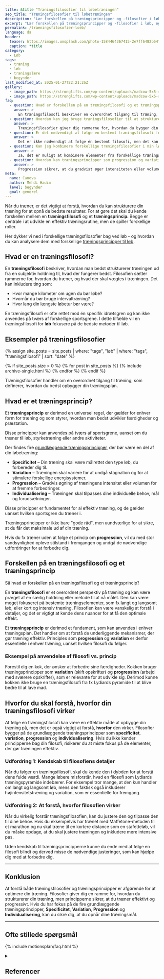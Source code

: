 ```yaml
---
title: &title "Træningsfilosofier til løbetræningen"
seo_title: "Træningsfilosofier til løbetræningen"
description: "Lær forskellen på træningsprincipper og -filosofier i løb, og hvordan du opbygger træningen med progression, variation og individuel tilpasning."
excerpt: "Lær forskellen på træningsprincipper og -filosofier i løb, og hvordan du opbygger træningen med progression, variation og individuel tilpasning."
permalink: /traeningsfilosofier-loeb/
language: da
header:
  teaser: https://images.unsplash.com/photo-1584464367415-2e7ff6482b54?ixlib=rb-4.0.3&ixid=M3wxMjA3fDB8MHxwaG90by1wYWdlfHx8fGVufDB8fHx8fA%3D%3D&auto=format&fit=crop&h=300&w=400&q=10
  caption: *title
category:
  - Løb
tags:
  - træning
  - løb
  - træningslære
  - begynder
last_modified_at: 2025-01-27T22:21:26Z
gallery:
  - image_path: https://stronglifts.com/wp-content/uploads/madcow-5x5-ramp-sets.webp
  - image_path: https://stronglifts.com/wp-content/uploads/madcow-5x5-ramp-sets-workout-c.webp
faq:
  - question: Hvad er forskellen på en træningsfilosofi og et træningsprincip?
    answer: >
      En træningsfilosofi beskriver en overordnet tilgang til træning, der kan være baseret på en bestemt metode eller holdning, som fx Lydiards pyramide eller Canovas procentbaserede model. Filosofien definerer, hvordan du strukturerer din træning, og hvad der vægtes i forhold til mål og metoder. Et træningsprincip derimod er universelt og gælder for alle typer træning, såsom progression, variation og specificitet. Træningsprincipperne er de fundamentale regler, som sikrer effektiv træning og fremgang.
  - question: Hvordan kan jeg bruge træningsfilosofier til at strukturere min løbetræning?
    answer: >
      Træningsfilosofier giver dig rammerne for, hvordan du bygger din træning op. Du kan vælge en filosofi, der passer til dit mål, såsom Lydiards pyramide for længere distancer eller Canovas model for mere intensiv og målrettet maratontræning. Filosofierne guider dig i forhold til, hvordan du skal fordele træningens intensitet og volumen over tid, og hvordan du opbygger en progression frem mod din konkurrence.
  - question: Er det nødvendigt at følge en bestemt træningsfilosofi for at blive en bedre løber?
    answer: >
      Det er ikke nødvendigt at følge én bestemt filosofi, men det kan hjælpe med at give dig struktur og målrettethed i din træning. Det er vigtigt at vælge en filosofi, der passer til dine mål og træningsniveau. For eksempel, hvis du træner til et marathon, kan en filosofi som Canovas være ideel, mens Lydiards tilgang er bedre for dem, der ønsker at udvikle en solid udholdenhed på længere distancer.
  - question: Kan jeg kombinere forskellige træningsfilosofier i min løbetræning?
    answer: >
      Ja, det er muligt at kombinere elementer fra forskellige træningsfilosofier, men det kræver en god forståelse for de principper, de bygger på. For eksempel kan du kombinere en grundlæggende udholdenhedstræning som i Lydiards model med kortere, intens intervaltræning som i Canovas filosofi, hvis dit mål er at forbedre både udholdenhed og fart. Det er dog vigtigt at sikre, at kombinationen er velafbalanceret og ikke overbelaster kroppen.
  - question: Hvordan kan træningsprincipper som progression og variation hjælpe mig med at forbedre mine løbetider?
    answer: >
      Progression sikrer, at du gradvist øger intensiteten eller volumen i din træning, hvilket er nødvendigt for at fortsætte med at udfordre din krop og gøre fremskridt. Variation er også essentiel, da det forhindrer stagnation og holder din træning interessant. Ved at variere din træning kan du stimulere forskellige energisystemer og undgå overbelastning af de samme muskelgrupper. Begge principper arbejder sammen for at fremme kontinuerlig forbedring og undgå skader.
meta:
  name: Canova
  author: Mehdi Hadim
  level: begynder
  goal: generel
---
```


Når du træner, er det vigtigt at forstå, hvordan du kan strukturere din træning for at opnå de bedste resultater. For at gøre det skal du kende forskellen mellem en **træningsfilosofi** og et **træningsprincip**. Begge er centrale i at udvikle en effektiv træningsrutine, men de spiller forskellige roller.

Her dykker vi ned i forskellige træningsfilosofier bag ved løb - og hvordan du kan analysere dem med forskellige [træningsprincipper til løb](/traeningsprincipper-loeb/).

## Hvad er en træningsfilosofi?

En **træningsfilosofi** beskriver, hvordan man bedst strukturerer træningen ud fra en subjektiv holdning til, hvad der fungerer bedst. Filosofien sætter rammerne for, hvordan du træner, og hvad der skal vægtes i træningen. Det kan inkludere ting som:

- Hvor mange kilometer om ugen du bør løbe?
- Hvornår du bør bruge intervaltræning?
- Hvor lang din længste løbetur bør være?

En træningsfilosofi er ofte rettet mod én specifik idrætsgren og kan ikke anvendes på tværs af forskellige sportsgrene. I dette tilfælde vil en træningsfilosofi for **løb** fokusere på de bedste metoder til løb.

## Eksempler på træningsfilosofier

<div class="feature__wrapper">

{% assign site_posts = site.posts | where: "tags", "løb" | where: "tags", "træningsfilosofi" | sort: "date" %}

{% if site_posts.size > 0 %}
  {% for post in site_posts %}
    {% include archive-single.html %}
  {% endfor %}
{% endif %}

</div>

Træningsfilosofier handler om en overordnet tilgang til træning, som definerer, hvordan du bedst opbygger din træningsplan.

## Hvad er et træningsprincip?

Et **træningsprincip** er derimod en universel regel, der gælder for enhver form for træning og som styrer, hvordan man bedst udvikler færdigheder og præstation.

Disse principper kan anvendes på tværs af sportsgrene, uanset om du træner til løb, styrketræning eller andre aktiviteter.

Der findes fire [grundlæggende træningsprincipper](/traeningsprincipper/), der bør være en del af din løbetræning:

- **Specificitet** – Din træning skal være målrettet den type løb, du forbereder dig til.
- **Variation** – Træningen skal variere for at undgå stagnation og for at stimulere forskellige energisystemer.
- **Progression** – Gradvis øgning af træningens intensitet eller volumen for at fremme forbedringer.
- **Individualisering** – Træningen skal tilpasses dine individuelle behov, mål og forudsætninger.

Disse principper er fundamentet for al effektiv træning, og de gælder uanset hvilken sportsgren du træner i.

Træningsprincipper er ikke bare "gode råd", men uundværlige for at sikre, at du får det maksimale ud af din træning.

Hvis du fx træner uden at følge et princip om **progression**, vil du med stor sandsynlighed opleve stilstand i fremgangen og undgå de nødvendige udfordringer for at forbedre dig.

## Forskellen på en træningsfilosofi og et træningsprincip

Så hvad er forskellen på en træningsfilosofi og et træningsprincip?

En **træningsfilosofi** er et overordnet perspektiv på træning og kan være præget af en særlig holdning eller metode til at nå målet. Den kan være meget fokuseret på bestemte træningselementer, som fx langt og langsomt løb, eller kort og intensiv træning. Filosofien kan være vanskelig at forstå i detaljer, og det er vigtigt at kende dens nuancer for at få den optimale effekt.

Et **træningsprincip** er derimod et fundament, som kan anvendes i enhver træningsplan. Det handler om at forstå de underliggende mekanismer, der gør træning effektiv. Principles som **progression** og **variation** er derfor essentielle i enhver træning, uanset hvilken filosofi du følger.

### Eksempel på anvendelse af filosofi vs. princip

Forestil dig en kok, der ønsker at forbedre sine færdigheder. Kokken bruger træningsprincipper som **variation** (skift opskrifter) og **progression** (arbejd med sværere opskrifter), som er relevante for at udvikle sig. Derimod kunne kokken ikke bruge en træningsfilosofi fra fx Lydiards pyramide til at blive bedre til at lave mad.

## Hvorfor du skal forstå, hvorfor din træningsfilosofi virker

At følge en træningsfilosofi kan være en effektiv måde at opbygge din træning på, men det er også vigtigt at forstå, **hvorfor** den virker. Filosofier bygger på de grundlæggende træningsprincipper som **specificitet**, **variation**, **progression** og **individualisering**. Hvis du ikke kender principperne bag din filosofi, risikerer du at miste fokus på de elementer, der gør træningen effektiv.

### Udfordring 1: Kendskab til filosofiens detaljer

Når du følger en træningsfilosofi, skal du kende den i dybden for at forstå dens fulde værdi. Mange løbere misforstår, hvad en filosofi som Lydiards træningspyramide indebærer. For eksempel tror mange, at den kun handler om langt og langsomt løb, mens den faktisk også inkluderer højintensitetstræning og variation, som er essentielle for fremgang.

### Udfordring 2: At forstå, hvorfor filosofien virker

Når du virkelig forstår træningsfilosofien, kan du justere den og tilpasse den til dine behov. Hvis du eksempelvis har trænet med Maffetone-metoden til et marathon og nu skal træne til en kortere distance som en stafetteløb, vil du måske opdage, at du skal justere træningen og inkludere mere intensive pas.

Uden kendskab til træningsprincipperne kunne du ende med at følge en filosofi blindt og derved misse de nødvendige justeringer, som kan hjælpe dig med at forbedre dig.

***

## Konklusion

At forstå både træningsfilosofier og træningsprincipper er afgørende for at optimere din træning. Filosofier giver dig en ramme for, hvordan du strukturerer din træning, men principperne sikrer, at du træner effektivt og progressivt. Hvis du har fokus på de fire grundlæggende træningsprincipper, **Specificitet**, **Variation**, **Progression** og **Individualisering**, kan du sikre dig, at du opnår dine træningsmål.

---

## Ofte stillede spørgsmål

{% include motionsplan/faq.html %}

<details markdown="1" class="references">
  <summary><h2 id="references">Referencer</h2></summary>
- Madcow. “Madcow’s 5×5 and Training Theory and Information Site.” Geocities Archive Geocities Mirror / The 90s Archive (1990s 2000s Nineties) / The Early Web, https://www.oocities.org/elitemadcow1/.
- Rodríguez-Ridao, David et al. “Effect of Five Bench Inclinations on the Electromyographic Activity of the Pectoralis Major, Anterior Deltoid, and Triceps Brachii during the Bench Press Exercise.” International journal of environmental research and public health vol. 17,19 7339. 8 Oct. 2020.
- Miranda, Humberto et al. “Effect of two different rest period lengths on the number of repetitions performed during resistance training.” Journal of strength and conditioning research vol. 21,4 (2007): 1032-6.
</details>